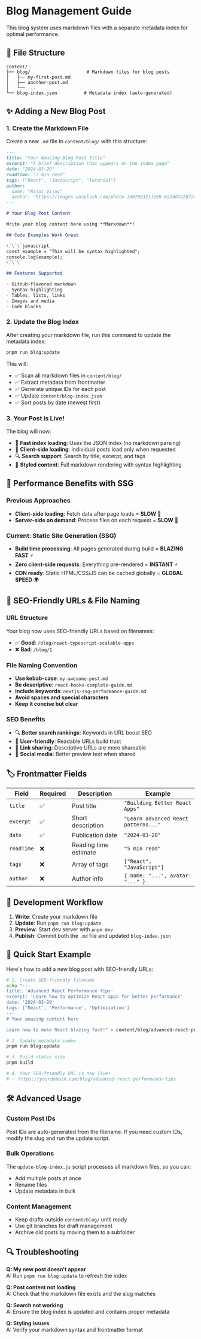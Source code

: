 # Blog Management Guide

This blog system uses markdown files with a separate metadata index for optimal performance.

## 📁 File Structure

```
content/
├── blog/                     # Markdown files for blog posts
│   ├── my-first-post.md
│   ├── another-post.md
│   └── ...
└── blog-index.json          # Metadata index (auto-generated)
```

## ✨ Adding a New Blog Post

### 1. Create the Markdown File

Create a new `.md` file in `content/blog/` with this structure:

```markdown
---
title: "Your Amazing Blog Post Title"
excerpt: "A brief description that appears on the index page"
date: "2024-03-20"
readTime: "7 min read"
tags: ["React", "JavaScript", "Tutorial"]
author:
  name: "Rajat Vijay"
  avatar: "https://images.unsplash.com/photo-1507003211169-0a1dd7228f2d?w=150&h=150&fit=crop&crop=face"
---

# Your Blog Post Content

Write your blog content here using **Markdown**!

## Code Examples Work Great

\`\`\`javascript
const example = "This will be syntax highlighted";
console.log(example);
\`\`\`

## Features Supported

- GitHub-flavored markdown
- Syntax highlighting
- Tables, lists, links
- Images and media
- Code blocks
```

### 2. Update the Blog Index

After creating your markdown file, run this command to update the metadata index:

```bash
pnpm run blog:update
```

This will:
- ✅ Scan all markdown files in `content/blog/`
- ✅ Extract metadata from frontmatter
- ✅ Generate unique IDs for each post
- ✅ Update `content/blog-index.json`
- ✅ Sort posts by date (newest first)

### 3. Your Post is Live!

The blog will now:
- 🚀 **Fast index loading**: Uses the JSON index (no markdown parsing)
- 📱 **Client-side loading**: Individual posts load only when requested
- 🔍 **Search support**: Search by title, excerpt, and tags
- 🎨 **Styled content**: Full markdown rendering with syntax highlighting

## 🚀 Performance Benefits with SSG

### Previous Approaches
- **Client-side loading**: Fetch data after page loads = **SLOW** 🐌
- **Server-side on demand**: Process files on each request = **SLOW** 🐌

### Current: Static Site Generation (SSG)
- **Build time processing**: All pages generated during build = **BLAZING FAST** ⚡
- **Zero client-side requests**: Everything pre-rendered = **INSTANT** ⚡
- **CDN ready**: Static HTML/CSS/JS can be cached globally = **GLOBAL SPEED** 🌍

## 📝 SEO-Friendly URLs & File Naming

### URL Structure
Your blog now uses SEO-friendly URLs based on filenames:
- ✅ **Good**: `/blog/react-typescript-scalable-apps`
- ❌ **Bad**: `/blog/1` 

### File Naming Convention
- **Use kebab-case**: `my-awesome-post.md`
- **Be descriptive**: `react-hooks-complete-guide.md`
- **Include keywords**: `nextjs-ssg-performance-guide.md`
- **Avoid spaces and special characters**
- **Keep it concise but clear**

### SEO Benefits
- 🔍 **Better search rankings**: Keywords in URL boost SEO
- 👥 **User-friendly**: Readable URLs build trust
- 🔗 **Link sharing**: Descriptive URLs are more shareable
- 📱 **Social media**: Better preview text when shared

## 🏷️ Frontmatter Fields

| Field | Required | Description | Example |
|-------|----------|-------------|---------|
| `title` | ✅ | Post title | `"Building Better React Apps"` |
| `excerpt` | ✅ | Short description | `"Learn advanced React patterns..."` |
| `date` | ✅ | Publication date | `"2024-03-20"` |
| `readTime` | ❌ | Reading time estimate | `"5 min read"` |
| `tags` | ❌ | Array of tags | `["React", "JavaScript"]` |
| `author` | ❌ | Author info | `{ name: "...", avatar: "..." }` |

## 🚀 Development Workflow

1. **Write**: Create your markdown file
2. **Update**: Run `pnpm run blog:update`
3. **Preview**: Start dev server with `pnpm dev`
4. **Publish**: Commit both the `.md` file and updated `blog-index.json`

## 🚀 Quick Start Example

Here's how to add a new blog post with SEO-friendly URLs:

```bash
# 1. Create SEO-friendly filename
echo "---
title: 'Advanced React Performance Tips'
excerpt: 'Learn how to optimize React apps for better performance'
date: '2024-03-20'
tags: ['React', 'Performance', 'Optimization']
---
# Your amazing content here

Learn how to make React blazing fast!" > content/blog/advanced-react-performance-tips.md

# 2. Update metadata index  
pnpm run blog:update

# 3. Build static site
pnpm build

# 4. Your SEO-friendly URL is now live!
# ✅ https://yourdomain.com/blog/advanced-react-performance-tips
```

## 🛠️ Advanced Usage

### Custom Post IDs
Post IDs are auto-generated from the filename. If you need custom IDs, modify the slug and run the update script.

### Bulk Operations
The `update-blog-index.js` script processes all markdown files, so you can:
- Add multiple posts at once
- Rename files
- Update metadata in bulk

### Content Management
- Keep drafts outside `content/blog/` until ready
- Use git branches for draft management
- Archive old posts by moving them to a subfolder

## 🔍 Troubleshooting

**Q: My new post doesn't appear**  
A: Run `pnpm run blog:update` to refresh the index

**Q: Post content not loading**  
A: Check that the markdown file exists and the slug matches

**Q: Search not working**  
A: Ensure the blog index is updated and contains proper metadata

**Q: Styling issues**  
A: Verify your markdown syntax and frontmatter format